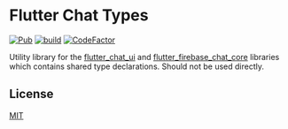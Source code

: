 # Flutter Chat Types

[![Pub](https://img.shields.io/pub/v/flutter_chat_types)](https://pub.dartlang.org/packages/flutter_chat_types)
[![build](https://github.com/flyerhq/flutter_chat_types/workflows/build/badge.svg)](https://github.com/flyerhq/flutter_chat_types/actions?query=workflow%3Abuild)
[![CodeFactor](https://www.codefactor.io/repository/github/flyerhq/flutter_chat_types/badge)](https://www.codefactor.io/repository/github/flyerhq/flutter_chat_types)

Utility library for the [flutter_chat_ui](https://github.com/flyerhq/flutter_chat_ui) and [flutter_firebase_chat_core](https://github.com/flyerhq/flutter_firebase_chat_core) libraries which contains shared type declarations. Should not be used directly.

## License

[MIT](LICENSE)
